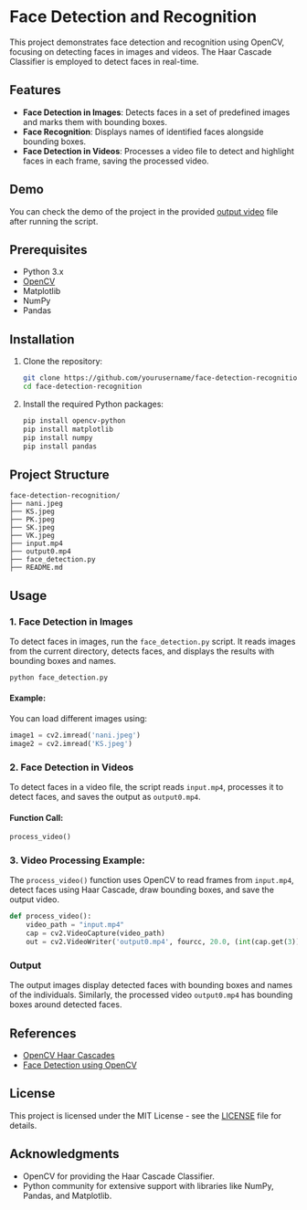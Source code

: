 
# Face Detection and Recognition

This project demonstrates face detection and recognition using OpenCV, focusing on detecting faces in images and videos. The Haar Cascade Classifier is employed to detect faces in real-time.

## Features

- **Face Detection in Images**: Detects faces in a set of predefined images and marks them with bounding boxes.
- **Face Recognition**: Displays names of identified faces alongside bounding boxes.
- **Face Detection in Videos**: Processes a video file to detect and highlight faces in each frame, saving the processed video.

## Demo

You can check the demo of the project in the provided [output video](output0.mp4) file after running the script.

## Prerequisites

- Python 3.x
- [OpenCV](https://opencv.org/)
- Matplotlib
- NumPy
- Pandas

## Installation

1. Clone the repository:
   ```bash
   git clone https://github.com/yourusername/face-detection-recognition.git
   cd face-detection-recognition
   ```

2. Install the required Python packages:
   ```bash
   pip install opencv-python
   pip install matplotlib
   pip install numpy
   pip install pandas
   ```

## Project Structure

```
face-detection-recognition/
├── nani.jpeg
├── KS.jpeg
├── PK.jpeg
├── SK.jpeg
├── VK.jpeg
├── input.mp4
├── output0.mp4
├── face_detection.py
├── README.md
```

## Usage

### 1. Face Detection in Images

To detect faces in images, run the `face_detection.py` script. It reads images from the current directory, detects faces, and displays the results with bounding boxes and names.

```python
python face_detection.py
```

#### Example:

You can load different images using:
```python
image1 = cv2.imread('nani.jpeg')
image2 = cv2.imread('KS.jpeg')
```

### 2. Face Detection in Videos

To detect faces in a video file, the script reads `input.mp4`, processes it to detect faces, and saves the output as `output0.mp4`.

#### Function Call:
```python
process_video()
```

### 3. Video Processing Example:

The `process_video()` function uses OpenCV to read frames from `input.mp4`, detect faces using Haar Cascade, draw bounding boxes, and save the output video.

```python
def process_video():
    video_path = "input.mp4"
    cap = cv2.VideoCapture(video_path)
    out = cv2.VideoWriter('output0.mp4', fourcc, 20.0, (int(cap.get(3)), int(cap.get(4))))
```

### Output

The output images display detected faces with bounding boxes and names of the individuals. Similarly, the processed video `output0.mp4` has bounding boxes around detected faces.

## References

- [OpenCV Haar Cascades](https://docs.opencv.org/4.x/db/d28/tutorial_cascade_classifier.html)
- [Face Detection using OpenCV](https://opencv.org/)

## License

This project is licensed under the MIT License - see the [LICENSE](LICENSE) file for details.

## Acknowledgments

- OpenCV for providing the Haar Cascade Classifier.
- Python community for extensive support with libraries like NumPy, Pandas, and Matplotlib.
